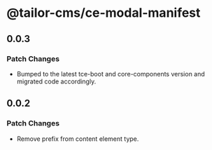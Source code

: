 # @tailor-cms/ce-modal-manifest

## 0.0.3

### Patch Changes

- Bumped to the latest tce-boot and core-components version and migrated code accordingly.

## 0.0.2

### Patch Changes

- Remove prefix from content element type.
